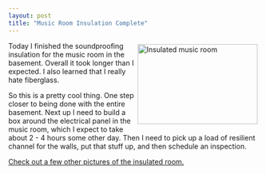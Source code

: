 ```yaml
---
layout: post
title: "Music Room Insulation Complete"
---
```


<p><a title="Photo Sharing" href="http://www.flickr.com/photos/kindohm/178552874/"><img style="margin: 5px;" height="160" alt="Insulated music room" src="http://static.flickr.com/49/178552874_ac97988ef7_m.jpg" width="240" align="right" border="0" /></a> Today I finished the soundproofing insulation for the music room in the basement. Overall it took longer than I expected. I also learned that I really hate fiberglass. </p>
<p>So this is a pretty cool thing. One step closer to being done with the entire basement. Next up I need to build a box around the electrical panel in the music room, which I expect to take about 2 - 4 hours some other day. Then I need to pick up a load of resilient channel for the walls, put that stuff up, and then schedule an inspection. </p>
  
<p><a href="http://www.flickr.com/photos/kindohm/tags/soundproofing/" target="_blank">Check out a few other pictures of the insulated room.</a></p>
 
